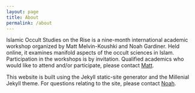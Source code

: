 ```yaml
---
layout: page
title: About
permalink: /about
---
```


Islamic Occult Studies on the Rise is a nine-month international academic workshop organized by Matt Melvin-Koushki and Noah Gardiner. Held online, it examines manifold aspects of the occult sciences in Islam. Participation in the workshops is by invitation. Qualified academics who would like to attend and/or participate, please contact [Matt](mailto:mmelvinkoushki@gmail.com).

This website is built using the Jekyll static-site generator and the Millenial Jekyll theme. For questions relating to the site, please contact [Noah](mailto:noahgardinerios@gmail.com). 

